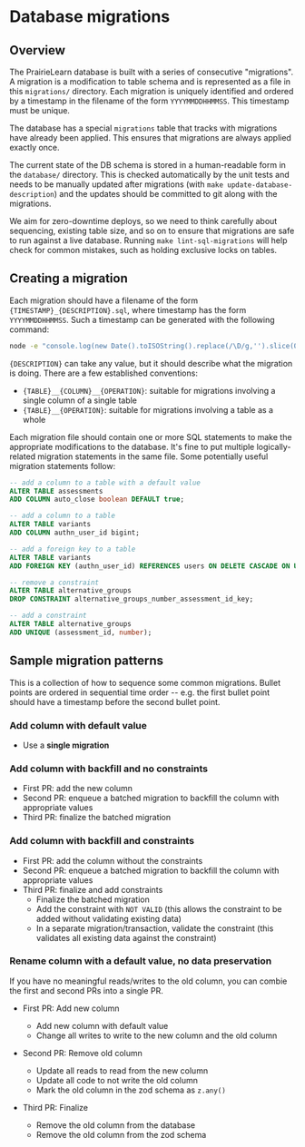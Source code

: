 # Database migrations

## Overview

The PrairieLearn database is built with a series of consecutive "migrations". A migration is a modification to table schema and is represented as a file in this `migrations/` directory. Each migration is uniquely identified and ordered by a timestamp in the filename of the form `YYYYMMDDHHMMSS`. This timestamp must be unique.

The database has a special `migrations` table that tracks with migrations have already been applied. This ensures that migrations are always applied exactly once.

The current state of the DB schema is stored in a human-readable form in the `database/` directory. This is checked automatically by the unit tests and needs to be manually updated after migrations (with `make update-database-description`) and the updates should be committed to git along with the migrations.

We aim for zero-downtime deploys, so we need to think carefully about sequencing, existing table size, and so on to ensure that migrations are safe to run against a live database. Running `make lint-sql-migrations` will help check for common mistakes, such as holding exclusive locks on tables.

## Creating a migration

Each migration should have a filename of the form `{TIMESTAMP}_{DESCRIPTION}.sql`, where timestamp has the form `YYYYMMDDHHMMSS`. Such a timestamp can be generated with the following command:

```sh
node -e "console.log(new Date().toISOString().replace(/\D/g,'').slice(0,14))"
```

`{DESCRIPTION}` can take any value, but it should describe what the migration is doing. There are a few established conventions:

- `{TABLE}__{COLUMN}__{OPERATION}`: suitable for migrations involving a single column of a single table
- `{TABLE}__{OPERATION}`: suitable for migrations involving a table as a whole

Each migration file should contain one or more SQL statements to make the appropriate modifications to the database. It's fine to put multiple logically-related migration statements in the same file. Some potentially useful migration statements follow:

```sql
-- add a column to a table with a default value
ALTER TABLE assessments
ADD COLUMN auto_close boolean DEFAULT true;

-- add a column to a table
ALTER TABLE variants
ADD COLUMN authn_user_id bigint;

-- add a foreign key to a table
ALTER TABLE variants
ADD FOREIGN KEY (authn_user_id) REFERENCES users ON DELETE CASCADE ON UPDATE CASCADE;

-- remove a constraint
ALTER TABLE alternative_groups
DROP CONSTRAINT alternative_groups_number_assessment_id_key;

-- add a constraint
ALTER TABLE alternative_groups
ADD UNIQUE (assessment_id, number);
```

## Sample migration patterns

This is a collection of how to sequence some common migrations. Bullet points are ordered in sequential time order -- e.g. the first bullet point should have a timestamp before the second bullet point.

### Add column with default value

- Use a **single migration**

### Add column with backfill and no constraints

- First PR: add the new column
- Second PR: enqueue a batched migration to backfill the column with appropriate values
- Third PR: finalize the batched migration

### Add column with backfill and constraints

- First PR: add the column without the constraints
- Second PR: enqueue a batched migration to backfill the column with appropriate values
- Third PR: finalize and add constraints
  - Finalize the batched migration
  - Add the constraint with `NOT VALID` (this allows the constraint to be added without validating existing data)
  - In a separate migration/transaction, validate the constraint (this validates all existing data against the constraint)

### Rename column with a default value, no data preservation

If you have no meaningful reads/writes to the old column, you can combie the first and second PRs into a single PR.

- First PR: Add new column
  - Add new column with default value
  - Change all writes to write to the new column and the old column

- Second PR: Remove old column
  - Update all reads to read from the new column
  - Update all code to not write the old column
  - Mark the old column in the zod schema as `z.any()`

- Third PR: Finalize
  - Remove the old column from the database
  - Remove the old column from the zod schema
